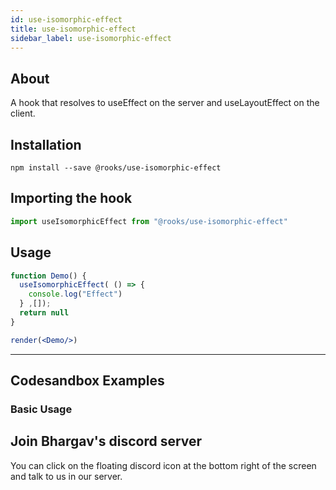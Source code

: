 ```yaml
---
id: use-isomorphic-effect
title: use-isomorphic-effect
sidebar_label: use-isomorphic-effect
---
```



    

## About

A hook that resolves to useEffect on the server and useLayoutEffect on the client.

[//]: # "Main"

## Installation

    npm install --save @rooks/use-isomorphic-effect

## Importing the hook

```javascript
import useIsomorphicEffect from "@rooks/use-isomorphic-effect"
```

## Usage

```jsx
function Demo() {
  useIsomorphicEffect( () => {
    console.log("Effect")
  } ,[]);
  return null
}

render(<Demo/>)
```


---

## Codesandbox Examples

### Basic Usage    



## Join Bhargav's discord server
You can click on the floating discord icon at the bottom right of the screen and talk to us in our server.

    